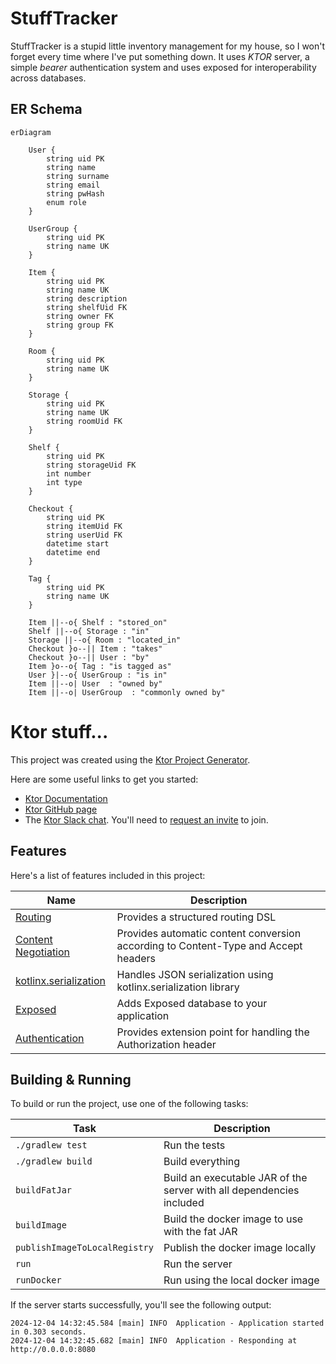 # StuffTracker
StuffTracker is a stupid little inventory management for my house, so I won't forget every time where I've put something down.
It uses *KTOR* server, a simple *bearer* authentication system and uses exposed for interoperability across databases.

## ER Schema

```mermaid
erDiagram

    User {
        string uid PK
        string name
        string surname
        string email
        string pwHash
        enum role
    }
        
    UserGroup {
        string uid PK
        string name UK
    }

    Item {
        string uid PK
        string name UK
        string description
        string shelfUid FK
        string owner FK
        string group FK
    }

    Room {
        string uid PK
        string name UK
    }

    Storage {
        string uid PK
        string name UK
        string roomUid FK
    }

    Shelf {
        string uid PK
        string storageUid FK
        int number
        int type
    }

    Checkout {
        string uid PK
        string itemUid FK
        string userUid FK
        datetime start
        datetime end
    }
    
    Tag {
        string uid PK
        string name UK
    }

    Item ||--o{ Shelf : "stored_on"
    Shelf ||--o{ Storage : "in"
    Storage ||--o{ Room : "located_in"
    Checkout }o--|| Item : "takes"
    Checkout }o--|| User : "by"
    Item }o--o{ Tag : "is tagged as"
    User }|--o{ UserGroup : "is in"
    Item ||--o| User  : "owned by"
    Item ||--o| UserGroup  : "commonly owned by"
```


# Ktor stuff...

This project was created using the [Ktor Project Generator](https://start.ktor.io).

Here are some useful links to get you started:

- [Ktor Documentation](https://ktor.io/docs/home.html)
- [Ktor GitHub page](https://github.com/ktorio/ktor)
- The [Ktor Slack chat](https://app.slack.com/client/T09229ZC6/C0A974TJ9). You'll need
  to [request an invite](https://surveys.jetbrains.com/s3/kotlin-slack-sign-up) to join.

## Features

Here's a list of features included in this project:

| Name                                                                   | Description                                                                        |
|------------------------------------------------------------------------|------------------------------------------------------------------------------------|
| [Routing](https://start.ktor.io/p/routing)                             | Provides a structured routing DSL                                                  |
| [Content Negotiation](https://start.ktor.io/p/content-negotiation)     | Provides automatic content conversion according to Content-Type and Accept headers |
| [kotlinx.serialization](https://start.ktor.io/p/kotlinx-serialization) | Handles JSON serialization using kotlinx.serialization library                     |
| [Exposed](https://start.ktor.io/p/exposed)                             | Adds Exposed database to your application                                          |
| [Authentication](https://start.ktor.io/p/auth)                         | Provides extension point for handling the Authorization header                     |

## Building & Running

To build or run the project, use one of the following tasks:

| Task                          | Description                                                          |
|-------------------------------|----------------------------------------------------------------------|
| `./gradlew test`              | Run the tests                                                        |
| `./gradlew build`             | Build everything                                                     |
| `buildFatJar`                 | Build an executable JAR of the server with all dependencies included |
| `buildImage`                  | Build the docker image to use with the fat JAR                       |
| `publishImageToLocalRegistry` | Publish the docker image locally                                     |
| `run`                         | Run the server                                                       |
| `runDocker`                   | Run using the local docker image                                     |

If the server starts successfully, you'll see the following output:

```
2024-12-04 14:32:45.584 [main] INFO  Application - Application started in 0.303 seconds.
2024-12-04 14:32:45.682 [main] INFO  Application - Responding at http://0.0.0.0:8080
```

